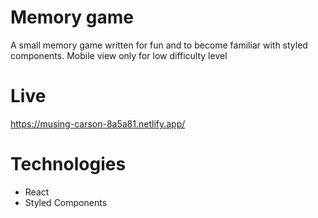 # Memory game

A small memory game written for fun and to become familiar with styled components.
Mobile view only for low difficulty level

# Live

https://musing-carson-8a5a81.netlify.app/

# Technologies
- React
- Styled Components
